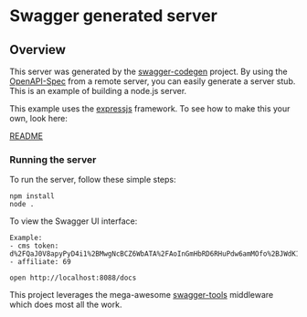 # Swagger generated server

## Overview
This server was generated by the [swagger-codegen](https://github.com/swagger-api/swagger-codegen) project.  By using the [OpenAPI-Spec](https://github.com/OAI/OpenAPI-Specification) from a remote server, you can easily generate a server stub.  This is an example of building a node.js server.

This example uses the [expressjs](http://expressjs.com/) framework.  To see how to make this your own, look here:

[README](https://github.com/swagger-api/swagger-codegen/blob/master/README.md)

### Running the server
To run the server, follow these simple steps:

```
npm install
node .
```

To view the Swagger UI interface:

```
Example:
- cms token: d%2FQaJ0V8apyPyD4i1%2BMwgNcBCZ6WbATA%2FAoInGmHbRD6RHuPdw6amMOfo%2BJWdK17MwB4rdlhB4rBcIAJgmWsCJFwpqiltMTVc8Yp8OIAuGoIVz6ctJ4GvGaqjNDg6bOJAGjXRZ9TxzI9VRUVhD52Qw%3D%3D
- affiliate: 69

open http://localhost:8088/docs
```

This project leverages the mega-awesome [swagger-tools](https://github.com/apigee-127/swagger-tools) middleware which does most all the work.
